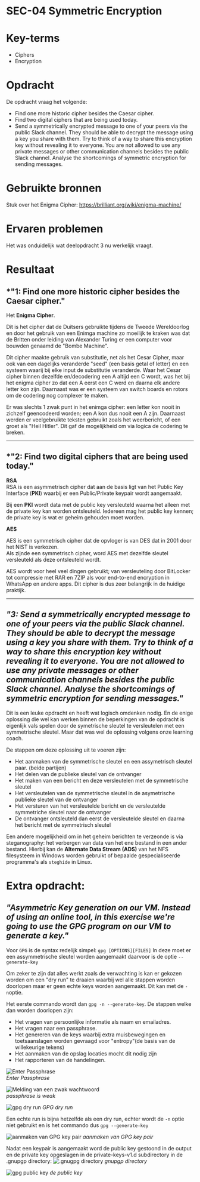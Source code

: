 # SEC-04 Symmetric Encryption

# Key-terms
- Ciphers
- Encryption


# Opdracht

De opdracht vraag het volgende:
- Find one more historic cipher besides the Caesar cipher.
- Find two digital ciphers that are being used today.
- Send a symmetrically encrypted message to one of your peers via the public Slack channel. They should be able to decrypt the message using a key you share with them. Try to think of a way to share this encryption key without revealing it to everyone. You are not allowed to use any private messages or other communication channels besides the public Slack channel. Analyse the shortcomings of symmetric encryption for sending messages.


# Gebruikte bronnen

Stuk over het Enigma Cipher: <https://brilliant.org/wiki/enigma-machine/>

# Ervaren problemen
Het was onduidelijk wat deelopdracht 3 nu werkelijk vraagt. 


# Resultaat

## *"1: Find one more historic cipher besides the Caesar cipher."  
Het **Enigma Cipher**.

Dit is het cipher dat de Duitsers gebruikte tijdens de Tweede Wereldoorlog en door het gebruik van een Enimga machine zo moeilijk te kraken was dat de Britten onder leiding van Alexander Turing er een computer voor bouwden genaamd de "Bombe Machine".

Dit cipher maakte gebruik van substitutie, net als het Cesar Cipher, maar ook van een dagelijks veranderde "seed" (een basis getal of letter) en een systeem waarij bij elke input de substitutie veranderde. Waar het Cesar cipher binnen dezelfde en/decodering een A altijd een C wordt, was het bij het enigma cipher zo dat een A eerst een C werd en daarna elk andere letter kon zijn.
Daarnaast was er een systeem van switch boards en rotors om de codering nog complexer te maken.

Er was slechts 1 zwak punt in het enimga cipher: een letter kon nooit in zichzelf geencodeerd worden; een A kon dus nooit een A zijn. Daarnaast werden er veelgebruikte teksten gebruikt zoals het weerbericht, of een groet als "Heil Hitler". Dit gaf de mogelijkheid om via logica de codering te breken. 

___

## *"2: Find two digital ciphers that are being used today."

**RSA**  
RSA is een asymmetrisch cipher dat aan de basis ligt van het Public Key Interface (**PKI**) waarbij er een Public/Private keypair wordt aangemaakt. 
 

Bij een **PKI** wordt data met de public key versleuteld waarna het alleen met de private key kan worden ontsleuteld. Iedereen mag het public key kennen; de private key is wat er geheim gehouden moet worden.

**AES**

AES is een symmetrisch cipher dat de opvloger is van DES dat in 2001 door het NIST is verkozen.   
Als zijnde een symmetrisch cipher, word AES met dezelfde sleutel versleuteld als deze ontsleuteld wordt. 

AES wordt voor heel veel dingen gebruikt; van versleuteling door BitLocker tot compressie met RAR en 7ZIP als voor end-to-end encryption in WhatsApp en andere apps. Dit cipher is dus zeer belangrijk in de huidige praktijk.
___
## *"3: Send a symmetrically encrypted message to one of your peers via the public Slack channel. They should be able to decrypt the message using a key you share with them. Try to think of a way to share this encryption key without revealing it to everyone. You are not allowed to use any private messages or other communication channels besides the public Slack channel. Analyse the shortcomings of symmetric encryption for sending messages."*

Dit is een leuke opdracht en heeft wat logisch omdenken nodig. En de enige oplossing die wel kan werken binnen de beperkingen van de opdracht is eigenlijk vals spelen door de symetrische sleutel te versleutelen met een symmetrische sleutel. Maar dat was wel de oplossing volgens onze learning coach.

De stappen om deze oplossing uit te voeren zijn: 
- Het aanmaken van de symmetrische sleutel en een assymetrisch sleutel paar. (beide partijen)
- Het delen van de publieke sleutel van de ontvanger
- Het maken van een bericht en deze versleutelen met de symmetrische sleutel
- Het versleutelen van de symmetrische sleutel in de asymetrische publieke sleutel van de ontvanger
- Het versturen van het versleutelde bericht en de versleutelde symmetriche sleutel naar de ontvanger
- De ontvanger ontsleuteld dan eerst de versleutelde sleutel en daarna het bericht met de symmetrisch sleutel

Een andere mogelijkheid om in het geheim berichten te verzeonde is via steganography: het verbergen van data van het ene bestand in een ander bestand. Hierbij kan de **Alternate Data Stream (ADS)** van het NFS filesysteem in Windows worden gebruikt of bepaalde gespecialiseerde programma's als ```steghide``` in Linux. 

# Extra opdracht:
## *"Asymmetric Key generation on our VM. Instead of using an online tool, in this exercise we're going to use the GPG program on our VM to generate a key."* 

Voor ```GPG``` is de syntax redelijk simpel: ```gpg [OPTIONS][FILES]```
In deze moet er een assymmetrische sleutel worden aangemaakt daarvoor is de optie ```--generate-key```

Om zeker te zijn dat alles werkt zoals de verwachting is kan er gekozen worden om een "dry run" te draaien waarbij wel alle stappen worden doorlopen maar er geen echte keys worden aangemaakt. Dit kan met de ```-n```optie.

Het eerste commando wordt dan ```gpg -n --generate-key```.
De stappen welke dan worden doorlopen zijn:
- Het vragen van persoonlijke informatie als naam en emailadres.
- Het vragen naar een passphrase.
- Het genereren van de keys waarbij extra muisbewegingen en toetsaanslagen worden gevraagd voor "entropy"(de basis van de willekeurige tekens)
- Het aanmaken van de opslag locaties mocht dit nodig zijn
- Het rapporteren van de handelingen.

![Enter Passphrase](/00_includes/Networking_Images/gpg_passphrase_is_Techgrounds.png)  
*Enter Passphrase* 

![Melding van een zwak wachtwoord](/00_includes/Networking_Images/gpg_passphrase_Techgrounds_insecure.png)  
*passphrase is weak* 

![gpg dry run](/00_includes/Networking_Images/gpg_dryRun.png)
*GPG dry run* 

Een echte run is bijna hetzelfde als een dry run, echter wordt de ```-n``` optie niet gebruikt en is het commando dus ```gpg --generate-key```

![aanmaken van GPG key pair](/00_includes/Networking_Images/gpg_fullrun.png)
*aanmaken van GPG key pair*

Nadat een keypair is aangemaakt word de public key gestoond in de output en de private key opgeslagen in de private-keys-v1.d  subdirectory in de .gnupgp directory:
![.gnugpg directory](/00_includes/Networking_Images/gpg_folder.png)
*gnupgp directory*

![gpg public key](/00_includes/Networking_Images/gpg_public_key.png)
*de public key*
